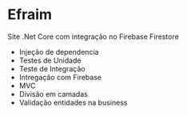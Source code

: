 # Efraim
Site .Net Core com integração no Firebase Firestore

- Injeção de dependencia
- Testes de Unidade
- Teste de Integração
- Intregação com Firebase
- MVC
- Divisão em camadas
- Validação entidades na business
